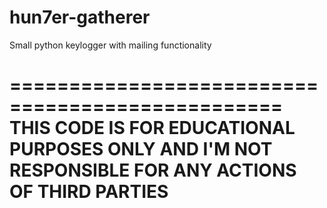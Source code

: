 # hun7er-gatherer
Small python keylogger with mailing functionality

=================================================
THIS CODE IS FOR EDUCATIONAL PURPOSES ONLY AND I'M
NOT RESPONSIBLE FOR ANY ACTIONS OF THIRD PARTIES
=================================================
